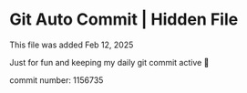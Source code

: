 # Git Auto Commit | Hidden File

This file was added Feb 12, 2025

Just for fun and keeping my daily git commit active 🤪

commit number: 1156735

